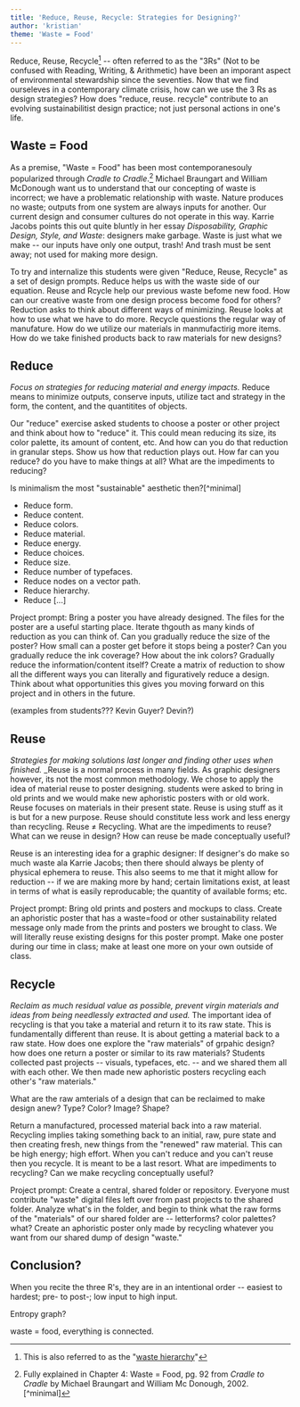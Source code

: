 ```yaml
---
title: 'Reduce, Reuse, Recycle: Strategies for Designing?'
author: 'kristian'
theme: 'Waste = Food'
---
```


Reduce, Reuse, Recycle[^3R] -- often referred to as the "3Rs" (Not to be confused with Reading, Writing, & Arithmetic) have been an imporant aspect of environmental stewardship since the seventies. Now that we find ourseleves in a contemporary climate crisis, how can we use the 3 Rs as design strategies? How does "reduce, reuse. recycle" contribute to an evolving sustainabilitist design practice; not just personal actions in one's life.

## Waste = Food
As a premise, "Waste = Food" has been most contemporanesouly popularized through _Cradle to Cradle_.[^c2c] Michael Braungart and William McDonough want us to understand that our concepting of waste is incorrect; we have a problematic relationship with waste. Nature produces no waste; outputs from one system are always inputs for another. Our current design and consumer cultures do not operate in this way. Karrie Jacobs points this out quite bluntly in her essay _Disposability, Graphic Design, Style, and Waste_: designers make garbage. Waste is just what we make -- our inputs have only one output, trash! And trash must be sent away; not used for making more design.

To try and internalize this students were given "Reduce, Reuse, Recycle" as a set of design prompts. Reduce helps us with the waste side of our equation. Reuse and Rcycle help our previous waste befome new food. How can our creative waste from one design process become food for others? Reduction asks to think about different ways of minimizing. Reuse looks at how to use what we have to do more. Recycle questions the regular way of manufature. How do we utilize our materials in manmufactirig more items. How do we take finished products back to raw materials for new designs?

## Reduce
_Focus on strategies for reducing material and energy impacts._ Reduce means to minimize outputs, conserve inputs, utilize tact and strategy in the form, the content, and the quantitites of objects. 

Our "reduce" exercise asked students to choose a poster or other project and think about how to "reduce" it. This could mean reducing its size, its color palette, its amount of content, etc. And how can you do that reduction in granular steps. Show us how that reduction plays out. How far can you reduce? do you have to make things at all? What are the impediments to reducing?

Is minimalism the most "sustainable" aesthetic then?[^minimal]

- Reduce form. 
- Reduce content.
- Reduce colors. 
- Reduce material. 
- Reduce energy. 
- Reduce choices. 
- Reduce size. 
- Reduce number of typefaces. 
- Reduce nodes on a vector path. 
- Reduce hierarchy. 
- Reduce [...]

Project prompt: Bring a poster you have already designed. The files for the poster are a useful starting place. Iterate thgouth as many kinds of reduction as you can think of. Can you gradually reduce the size of the poster? How small can a poster get before it stops being a poster? Can you gradually reduce the ink coverage? How about the ink colors? Gradually reduce the information/content itself? Create a matrix of reduction to show all the different ways you can literally and figuratively reduce a design. Think about what opportunities this gives you moving forward on this project and in others in the future.

(examples from students??? Kevin Guyer? Devin?)

## Reuse
_Strategies for making solutions last longer and finding other uses when finished._ _Reuse is a normal process in many fields. As graphic designers however, its not the most common methodology. We chose to apply the idea of material reuse to poster designing. students were asked to bring in old prints and we would make new aphoristic posters with or old work. Reuse focuses on materials in their present state. Reuse is using stuff as it is but for a new purpose. Reuse should constitute less work and less energy than recycling. Reuse ≠ Recycling. What are the impediments to reuse? What can we reuse in design? How can reuse be made conceptually useful?

Reuse is an interesting idea for a graphic designer: If designer's do make so much waste ala Karrie Jacobs; then there should always be plenty of physical ephemera to reuse. This also seems to me that it might allow for reduction -- if we are making more by hand; certain limitations exist, at least in terms of what is easily reproducable; the quantity of available forms; etc.

Project prompt: Bring old prints and posters and mockups to class. Create an aphoristic poster that has a waste=food or other sustainability related message only made from the prints and posters we brought to class. We will literally reuse existing designs for this poster prompt. Make one poster during our time in class; make at least one more on your own outside of class.

## Recycle
_Reclaim as much residual value as possible, prevent virgin materials and ideas from being needlessly extracted and used._ The important idea of recycling is that you take a material and return it to its raw state. This is fundamentally different than reuse. It is about getting a material back to a raw state. How does one explore the "raw materials" of grpahic design? how does one return a poster or similar to its raw materials? Students collected past projects -- visuals, typefaces, etc. -- and we shared them all with each other. We then made new aphoristic posters recycling each other's "raw materials."

What are the raw amterials of a design that can be reclaimed to make design anew? Type? Color? Image? Shape? 

Return a manufactured, processed material back into a raw material. Recycling implies taking something back to an initial, raw, pure state and then creating fresh, new things from the "renewed" raw material. This can be high energy; high effort. When you can't reduce and you can't reuse then you recycle. It is meant to be a last resort. What are impediments to recycling? Can we make recycling conceptually useful?

Project prompt: Create a central, shared folder or repository. Everyone must contribute "waste" digital files left over from past projects to the shared folder. Analyze what's in the folder, and begin to think what the raw forms of the "materials" of our shared folder are -- letterforms? color palettes? what? Create an aphoristic poster only made by recycling whatever you want from our shared dump of design "waste."

## Conclusion?
When you recite the three R's, they are in an intentional order -- easiest to hardest; pre- to post-; low input to high input. 

Entropy graph?

waste = food, everything is connected.

[^3R]: This is also referred to as the "[waste hierarchy](https://en.wikipedia.org/wiki/Waste_hierarchy)" 
[^c2c]: Fully explained in Chapter 4: Waste = Food, pg. 92 from _Cradle to Cradle_ by Michael Braungart and William Mc Donough, 2002.
[^minimal]